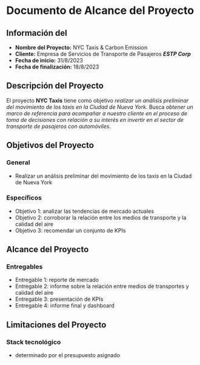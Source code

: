 # Documento de Alcance del Proyecto
## Información del 
- **Nombre del Proyecto:** NYC Taxis & Carbon Emission
- **Cliente:** Empresa de Servicios de Transporte de Pasajeros ***ESTP Corp***
- **Fecha de inicio:** 31/8/2023
- **Fecha de finalización:** 18/8/2023
## Descripción del Proyecto

El proyecto **NYC Taxis** tiene como objetivo *realizar un análisis preliminar del movimiento de los taxis en la Ciudad de Nueva York*. Busca *obtener un marco de referencia para acompañar a nuestro cliente en el proceso de toma de decisiones con relación a su interés en invertir en el sector de transporte de pasajeros con automóviles*.
## Objetivos del Proyecto
### General
- Realizar un análisis preliminar del movimiento de los taxis en la Ciudad de Nueva York
### Específicos
- Objetivo 1: analizar las tendencias de mercado actuales
- Objetivo 2: corroborar la relación entre los medios de transporte y la calidad del aire
- Objetivo 3: recomendar un conjunto de KPIs
## Alcance del Proyecto
### Entregables
- Entregable 1: reporte de mercado
- Entregable 2: informe sobre la relación entre medios de transportes y calidad del aire
- Entregable 3: presentación de KPIs
- Entregable 4: informe final y dashboard
## Limitaciones del Proyecto
### Stack tecnológico
- determinado por el presupuesto asignado


